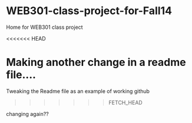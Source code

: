 WEB301-class-project-for-Fall14
===============================

Home for WEB301 class project 

<<<<<<< HEAD

Making another change in a readme file....
=======
Tweaking the Readme file as an example of working github
>>>>>>> FETCH_HEAD


changing again??